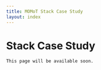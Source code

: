 ```yaml
---
title: MOMoT Stack Case Study
layout: index
---
```


# Stack Case Study
`This page will be available soon.`
